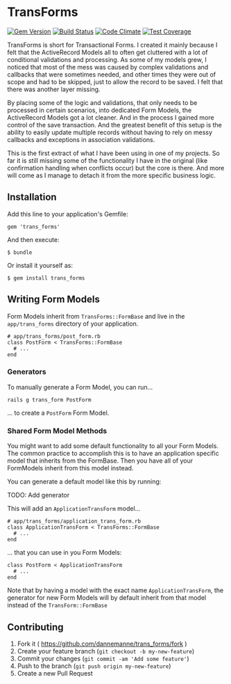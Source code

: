# TransForms
[![Gem Version](https://badge.fury.io/rb/trans_forms.svg)](http://badge.fury.io/rb/trans_forms)
[![Build Status](https://travis-ci.org/dannemanne/trans_forms.svg?branch=master)](https://travis-ci.org/dannemanne/trans_forms)
[![Code Climate](https://codeclimate.com/github/dannemanne/trans_forms.png)](https://codeclimate.com/github/dannemanne/trans_forms)
[![Test Coverage](https://codeclimate.com/github/dannemanne/trans_forms/coverage.png)](https://codeclimate.com/github/dannemanne/trans_forms)

TransForms is short for Transactional Forms. I created it mainly because I felt that
the ActiveRecord Models all to often get cluttered with a lot of conditional validations
and processing. As some of my models grew, I noticed that most of the mess was caused
by complex validations and callbacks that were sometimes needed, and other times they
were out of scope and had to be skipped, just to allow the record to be saved. I felt
that there was another layer missing.

By placing some of the logic and validations, that only needs to be processed in certain
scenarios, into dedicated Form Models, the ActiveRecord Models got a lot cleaner. And
in the process I gained more control of the save transaction. And the greatest benefit of
this setup is the ability to easily update multiple records without having to rely on
messy callbacks and exceptions in association validations.

This is the first extract of what I have been using in one of my projects. So far it
is still missing some of the functionality I have in the original (like confirmation
handling when conflicts occur) but the core is there. And more will come as I manage
to detach it from the more specific business logic.

## Installation

Add this line to your application's Gemfile:

    gem 'trans_forms'

And then execute:

    $ bundle

Or install it yourself as:

    $ gem install trans_forms

## Writing Form Models

Form Models inherit from `TransForms::FormBase` and live in the `app/trans_forms`
directory of your application.

    # app/trans_forms/post_form.rb
    class PostForm < TransForms::FormBase
      # ...
    end

### Generators

To manually generate a Form Model, you can run...

    rails g trans_form PostForm

... to create a `PostForm` Form Model.

### Shared Form Model Methods

You might want to add some default functionality to all your Form Models. The common
practice to accomplish this is to have an application specific model that inherits
from the FormBase. Then you have all of your FormModels inherit from this model instead.

You can generate a default model like this by running:

TODO: Add generator

This will add an `ApplicationTransForm` model...

    # app/trans_forms/application_trans_form.rb
    class ApplicationTransForm < TransForms::FormBase
      # ...
    end

... that you can use in you Form Models:

    class PostForm < ApplicationTransForm
      # ...
    end

Note that by having a model with the exact name `ApplicationTransForm`, the generator
for new Form Models will by default inherit from that model instead of the `TransForm::FormBase`

## Contributing

1. Fork it ( https://github.com/dannemanne/trans_forms/fork )
2. Create your feature branch (`git checkout -b my-new-feature`)
3. Commit your changes (`git commit -am 'Add some feature'`)
4. Push to the branch (`git push origin my-new-feature`)
5. Create a new Pull Request
